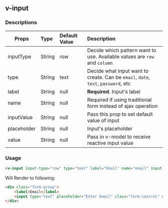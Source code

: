 ## v-input
### Descriptions
| Props        | Type        | Default Value| Description|
|--------------|:------------|:-------------|:-----------|
|inputType     | String      | row          | Decide which pattern want to use. Available values are `row` and `column`|
|type          | String      | text         | Decide what input want to create. Can be `email`, `date`, `text`, `password`, etc|
|label         | String      | null         | **Required**. Input's label |
|name          | String      | null         | Required if using traditional form instead of ajax operation|
|inputValue    | String      | null         | Pass this prop to set default value of input|
|placeholder   | String      | null         | Input's placeholder|
|value         | String      | null         | Pass in v-model to receive reactive input value|

### Usage
```html
<v-input input-type="row" type="text" label="Email" name="email" input-value="norlihazmey.ghazali@gmail.com" placeholder="Enter Email" v-model="email"></v-input>
```

Will Render to following:

```html
<div class="form-group">
    <label>Email</label>
    <input type="text" placeholder="Enter Email" class="form-control" name="email" value="norlihazmey.ghazali@gmail.com"/>
</div>
```
 
